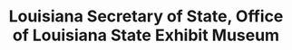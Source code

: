 ---
layout: repo
title: "Louisiana Secretary of State, Office of Louisiana State Exhibit Museum"
id: 25075
permalink: repos/25075/
---